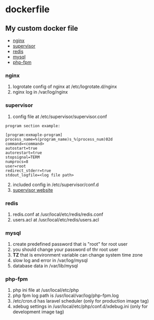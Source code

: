 # dockerfile
## My custom docker file
* [nginx](#nginx)
* [supervisor](#supervisor)
* [redis](#redis)
* [mysql](#mysql)
* [php-fpm](#php-fpm)

### nginx
1. logrotate config of nginx at /etc/logrotate.d/nginx
2. nginx log in /var/log/nginx

### supervisor
1. config file at /etc/supervisor/supervisor.conf

```
program section example:

[program:exmaple-program]
process_name=%(program_name)s_%(process_num)02d
command=<command>
autostart=true
autorestart=true
stopsignal=TERM
numprocs=8
user=root
redirect_stderr=true
stdout_logfile=<log file path>
```

2. included config in /etc/supervisor/conf.d
3. [supervisor website](http://supervisord.org/index.html)

### redis
1. redis.conf at /usr/local/etc/redis/redis.conf
2. users.acl at /usr/local/etc/redis/users.acl

### mysql
1. create predefined password that is "root" for root user
2. you should change your password of thr root user
3. **TZ** that is environment variable can change system time zone
4. slow log and error in /var/log/mysql
5. database data in /var/lib/mysql

### php-fpm
1. php ini file at /usr/local/etc/php
2. php fpm log path is /usr/local/var/log/php-fpm.log
3. /etc/cron.d has laravel scheduler (only for production image tag)
4. xdebug settings in /usr/local/etc/php/conf.d/xdebug.ini (only for development image tag)